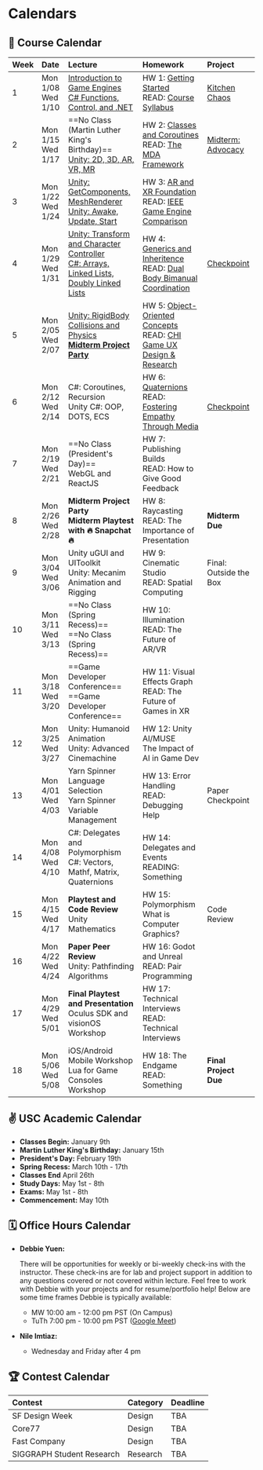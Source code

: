 # Calendars

## 📓 Course Calendar
| Week | Date                     | Lecture                                           | Homework              | Project |
| :----| :----------------------- | :------------------------------------------------ | :-------------------------------| :--------------|
| 1    | Mon 1/08 <br> Wed 1/10   | [Introduction to Game Engines](https://www.icloud.com/keynote/08aZs5s_uUorg5jJGt1aVn1UQ#Lecture1) <br> [C# Functions, Control, and .NET](https://www.icloud.com/keynote/021rBpeSLAtnFPZgx8e1kmDuQ#Lecture2) | HW 1: [Getting Started](./Homework/hw01.md)  <br> READ: [Course Syllabus](./courseinfo.md)  | [Kitchen Chaos](./Projects/kitchenchaos.md)  |
| 2    | Mon 1/15 <br> Wed 1/17   | ==No Class (Martin Luther King's Birthday)== <br> [Unity: 2D, 3D, AR, VR, MR](https://www.icloud.com/keynote/050xrnFQzZLyjkKliTs21EQkA#Lecture2)| HW 2: [Classes and Coroutines](./Homework/hw02.md) <br> READ: [The MDA Framework](https://users.cs.northwestern.edu/~hunicke/MDA.pdf) | [Midterm: Advocacy](./Projects/midterm.md) |
| 3    | Mon 1/22 <br> Wed 1/24     | [Unity: GetComponents, MeshRenderer](https://www.icloud.com/keynote/003pe71aPE5w0IWvWw7VrAoXQ#Lecture3) <br> [Unity: Awake, Update, Start](https://www.icloud.com/keynote/034qGf8MB2oMmxLVCu0hqz9BQ#Lecture3) | HW 3: [AR and XR Foundation](./Homework/hw03.md) <br> READ: [IEEE Game Engine Comparison](https://ieeexplore.ieee.org/document/9579618) | |
| 4    | Mon 1/29 <br> Wed 1/31   | [Unity: Transform and Character Controller](https://www.icloud.com/keynote/0e0UtKy2EkX7bf1c8iZVu4Qiw#Lecture4)  <br> [C#: Arrays, Linked Lists, Doubly Linked Lists]() | HW 4: [Generics and Inheritence](./Homework/hw04.md) <br> READ: [Dual Body Bimanual Coordination](https://dl.acm.org/doi/10.1145/3563657.3596082)| [Checkpoint](./Projects/midterm.md) |
| 5    | Mon 2/05 <br> Wed 2/07   |  [Unity: RigidBody Collisions and Physics]() <br>  [**Midterm Project Party**]() | HW 5: [Object-Oriented Concepts](./Homework/hw05.md) <br> READ: [CHI Game UX Design & Research](https://dl.acm.org/doi/abs/10.1145/3544549.3574181) | |
| 6    | Mon 2/12 <br> Wed 2/14  |  C#: Coroutines, Recursion <br> Unity C#: OOP, DOTS, ECS | HW 6: [Quaternions](./Homework/hw06.md) <br> READ: [Fostering Empathy Through Media](https://dl.acm.org/doi/10.1145/3383668.3419929) | <br> [Checkpoint](./Projects/midterm.md) |
| 7    | Mon 2/19 <br> Wed 2/21   | ==No Class (President's Day)== <br> WebGL and ReactJS| HW 7: Publishing Builds <br> READ: How to Give Good Feedback |
| 8    | Mon 2/26 <br> Wed 2/28  |  **Midterm Project Party** <br> **Midterm Playtest with 🔥 Snapchat 🔥**| HW 8: Raycasting <br> READ: The Importance of Presentation | **Midterm Due** |
| 9    | Mon 3/04 <br> Wed 3/06 | Unity uGUI and UIToolkit <br> Unity: Mecanim Animation and Rigging | HW 9: Cinematic Studio <br> READ: Spatial Computing | Final: Outside the Box |
| 10   | Mon 3/11 <br> Wed 3/13 | ==No Class (Spring Recess)== <br> ==No Class (Spring Recess)== | HW 10: Illumination <br> READ: The Future of AR/VR |
| 11   | Mon 3/18 <br> Wed 3/20  | ==Game Developer Conference== <br> ==Game Developer Conference== | HW 11: Visual Effects Graph <br> READ: The Future of Games in XR |
| 12   | Mon 3/25 <br> Wed 3/27   | Unity: Humanoid Animation <br> Unity: Advanced Cinemachine | HW 12: Unity AI/MUSE <br> The Impact of AI in Game Dev |
| 13   | Mon 4/01 <br> Wed 4/03 | Yarn Spinner Language Selection <br> Yarn Spinner Variable Management| HW 13: Error Handling <br> READ: Debugging Help | Paper Checkpoint |
| 14   | Mon 4/08 <br> Wed 4/10 | C#: Delegates and Polymorphism <br> C#: Vectors, Mathf, Matrix, Quaternions | HW 14: Delegates and Events <br> READING: Something| |
| 15   | Mon 4/15 <br> Wed 4/17 <br> | **Playtest and Code Review** <br> Unity Mathematics | HW 15: Polymorphism <br> What is Computer Graphics? | Code Review |
| 16   | Mon 4/22 <br> Wed 4/24   | **Paper Peer Review** <br> Unity: Pathfinding Algorithms | HW 16: Godot and Unreal <br> READ: Pair Programming | |
| 17   | Mon 4/29 <br> Wed 5/01 | **Final Playtest and Presentation** <br> Oculus SDK and visionOS Workshop | HW 17: Technical Interviews <br> READ: Technical Interviews| |
| 18   | Mon 5/06 <br> Wed 5/08 | iOS/Android Mobile Workshop <br> Lua for Game Consoles Workshop | HW 18: The Endgame <br> READ: Something | **Final Project Due** |


## ✌️ USC Academic Calendar
* **Classes Begin:** January 9th
* **Martin Luther King's Birthday:** January 15th
* **President's Day:** February 19th
* **Spring Recess:** March 10th - 17th
* **Classes End** April 26th
* **Study Days:** May 1st - 8th
* **Exams:** May 1st - 8th
* **Commencement:** May 10th

## 🗓️ Office Hours Calendar

* **Debbie Yuen:** 
    
    There will be opportunities for weekly or bi-weekly check-ins with the instructor. These check-ins are for lab and project support in addition to any questions covered or not covered within lecture. Feel free to work with Debbie with your projects and for resume/portfolio help! Below are some time frames Debbie is typically available:

    * MW 10:00 am - 12:00 pm PST (On Campus)
    * TuTh 7:00 pm - 10:00 pm PST ([Google Meet]())

* **Nile Imtiaz:**
    *  Wednesday and Friday after 4 pm

## 🏆 Contest Calendar
| Contest        | Category | Deadline |
| :------------- | :------- | :------- |
| SF Design Week | Design   | TBA      |
| Core77         | Design   | TBA      |
| Fast Company   | Design   | TBA      |
| SIGGRAPH Student Research | Research | TBA |